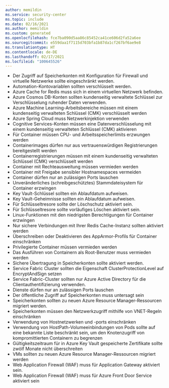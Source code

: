 ```yaml
---
author: memildin
ms.service: security-center
ms.topic: include
ms.date: 02/16/2021
ms.author: memildin
ms.custom: generated
ms.openlocfilehash: fce7ba090d5aa86c85452ca41ce606d2fa52a6ee
ms.sourcegitcommit: e559daa1f7115d703bfa1b87da1cf267bf6ae9e8
ms.translationtype: HT
ms.contentlocale: de-DE
ms.lasthandoff: 02/17/2021
ms.locfileid: "100645526"
---
```

- Der Zugriff auf Speicherkonten mit Konfiguration für Firewall und virtuelle Netzwerke sollte eingeschränkt werden.
- Automation-Kontovariablen sollten verschlüsselt werden.
- Azure Cache for Redis muss sich in einem virtuellen Netzwerk befinden.
- Azure Cosmos DB-Konten sollten kundenseitig verwaltete Schlüssel zur Verschlüsselung ruhender Daten verwenden.
- Azure Machine Learning-Arbeitsbereiche müssen mit einem kundenseitig verwalteten Schlüssel (CMK) verschlüsselt werden
- Azure Spring Cloud muss Netzwerkinjektion verwenden
- Cognitive Services-Konten müssen eine Datenverschlüsselung mit einem kundenseitig verwalteten Schlüssel (CMK) aktivieren
- Für Container müssen CPU- und Arbeitsspeicherlimits erzwungen werden
- Containerimages dürfen nur aus vertrauenswürdigen Registrierungen bereitgestellt werden
- Containerregistrierungen müssen mit einem kundenseitig verwalteten Schlüssel (CMK) verschlüsselt werden
- Container mit Rechteausweitung müssen vermieden werden
- Container mit Freigabe sensibler Hostnamespaces vermeiden
- Container dürfen nur an zulässigen Ports lauschen
- Unveränderliches (schreibgeschütztes) Stammdateisystem für Container erzwingen
- Key Vault-Schlüssel sollten ein Ablaufdatum aufweisen.
- Key Vault-Geheimnisse sollten ein Ablaufdatum aufweisen.
- Für Schlüsseltresore sollte der Löschschutz aktiviert sein.
- Für Schlüsseltresore sollte vorläufiges Löschen aktiviert sein.
- Linux-Funktionen mit den niedrigsten Berechtigungen für Container erzwingen
- Nur sichere Verbindungen mit Ihrer Redis Cache-Instanz sollten aktiviert werden
- Überschreiben oder Deaktivieren des AppArmor-Profils für Container einschränken
- Privilegierte Container müssen vermieden werden
- Das Ausführen von Containern als Root-Benutzer muss vermieden werden
- Sichere Übertragung in Speicherkonten sollte aktiviert werden.
- Service Fabric Cluster sollten die Eigenschaft ClusterProtectionLevel auf EncryptAndSign setzen
- Service Fabric-Cluster sollten nur Azure Active Directory für die Clientauthentifizierung verwenden.
- Dienste dürfen nur an zulässigen Ports lauschen
- Der öffentliche Zugriff auf Speicherkonten muss untersagt sein
- Speicherkonten sollten zu neuen Azure Resource Manager-Ressourcen migriert werden.
- Speicherkonten müssen den Netzwerkzugriff mithilfe von VNET-Regeln einschränken
- Verwendung von Hostnetzwerken und -ports einschränken
- Verwendung von HostPath-Volumeeinbindungen von Pods sollte auf eine bekannte Liste beschränkt sein, um den Knotenzugriff von kompromittierten Containern zu begrenzen
- Gültigkeitszeitraum für in Azure Key Vault gespeicherte Zertifikate sollte zwölf Monate nicht überschreiten
- VMs sollten zu neuen Azure Resource Manager-Ressourcen migriert werden
- Web Application Firewall (WAF) muss für Application Gateway aktiviert sein.
- Web Application Firewall (WAF) muss für Azure Front Door Service aktiviert sein


